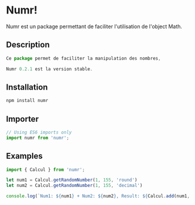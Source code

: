 # Numr!

Numr est un package permettant de faciliter l'utilisation de l'object Math.

## Description

```js
Ce package permet de faciliter la manipulation des nombres, 

Numr 0.2.1 est la version stable.
```

## Installation

```js
npm install numr
```

## Importer

```js
// Using ES6 imports only
import numr from 'numr';
```

## Examples

```js 
import { Calcul } from 'numr'; 

let num1 = Calcul.getRandomNumber(1, 155, 'round') 
let num2 = Calcul.getRandomNumber(1, 155, 'decimal')

console.log(`Num1: ${num1} + Num2: ${num2}, Result: ${Calcul.add(num1, num2)}`)
```